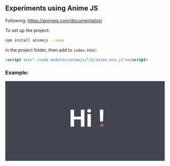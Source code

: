 ## Experiments using Anime JS

Following: https://animejs.com/documentation

To set up the project:

```bash
npm install animejs --save
```

in the project folder, then add to `index.html`:

```html
<script src="./node_modules/animejs/lib/anime.min.js"></script>
```

### Example:

![screenshot](./images/screenshot.gif)
